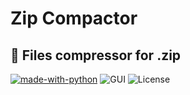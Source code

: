 # Zip Compactor

## :rocket: Files compressor for .zip

[![made-with-python](https://img.shields.io/badge/Made%20with-Python-3776AB?&logo=python&logoColor=3776AB)](https://www.python.org/)
![GUI](https://img.shields.io/badge/GUI-PyQt5-41CD52?&logo=qt&logoColor=41CD52)
![License](https://img.shields.io/static/v1?label=License&message=MIT&color=blue&style=flat)
